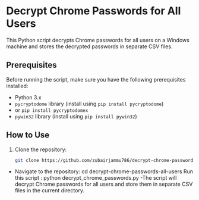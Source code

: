 # Decrypt Chrome Passwords for All Users

This Python script decrypts Chrome passwords for all users on a Windows machine and stores the decrypted passwords in separate CSV files.

## Prerequisites

Before running the script, make sure you have the following prerequisites installed:

- Python 3.x
- `pycryptodome` library (install using `pip install pycryptodome`)
- or `pip install pycryptodomex`
- `pywin32` library (install using `pip install pywin32`)

## How to Use

1. Clone the repository:

   ```bash
   git clone https://github.com/zubairjammu786/decrypt-chrome-passwords-all-users.git
   
- Navigate to the repository:
cd decrypt-chrome-passwords-all-users
Run this script :
python decrypt_chrome_passwords.py
-The script will decrypt Chrome passwords for all users and store them in separate CSV files in the current directory.



